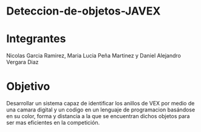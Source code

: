 # Deteccion-de-objetos-JAVEX
# Integrantes
Nicolas Garcia Ramirez, Maria Lucia Peña Martinez y Daniel Alejandro Vergara Diaz
# Objetivo
Desarrollar un sistema capaz de identificar los anillos de VEX por medio de una camara digital y un codigo en un lenguaje de programacion basándose en su color, forma y distancia a la que se encuentran dichos objetos para ser mas eficientes en la competición.

